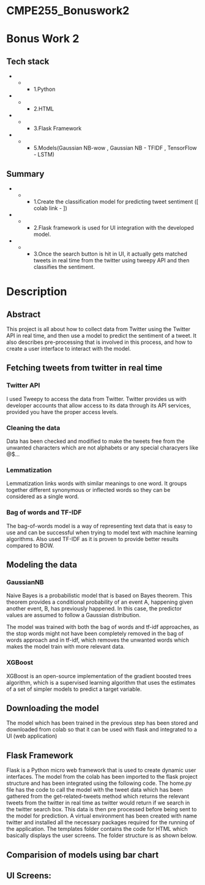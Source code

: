 # CMPE255_Bonuswork2

# Bonus Work 2
## Tech stack
- - - 1.Python
- - - 2.HTML 
- - - 3.Flask Framework
- - - 5.Models(Gaussian NB-wow , Gaussian NB - TFIDF , TensorFlow - LSTM)

## Summary
- - - 1.Create the classification model for predicting tweet sentiment ([ colab link - ])
- - - 2.Flask framework is used for UI integration with the developed model.
- - - 3.Once the search button is hit in UI, it actually gets matched tweets in real time from the twitter using tweepy API and then classifies the sentiment.

# Description

## Abstract
This project is all about how to collect data from Twitter using the Twitter API in real time, and then use a 
model to predict the sentiment of a tweet. It also describes pre-processing that is involved in this process,
and how to create a user interface to interact with the model.

## Fetching tweets from twitter in real time
### Twitter API
I used Tweepy to access the data from Twitter. Twitter provides us with developer accounts that allow access to its data
through its API services, provided you have the proper access levels.

### Cleaning the data
Data has been checked and modified to make the tweets free from the unwanted characters which are not alphabets or 
any special characyers like @$...

### Lemmatization
Lemmatization links words with similar meanings to one word. It groups together different synonymous or inflected 
words so they can be considered as a single word.

### Bag of words and TF-IDF
The bag-of-words model is a way of representing text data that is easy to use and can be successful when trying to model text with 
machine learning algorithms. Also used TF-IDF as it is proven to provide better results compared to BOW.

## Modeling the data
### GaussianNB
Naive Bayes is a probabilistic model that is based on Bayes theorem. This theorem provides a conditional probability of 
an event A, happening given another event, B, has previously happened. In this case, the predictor values are assumed to
follow a Gaussian distribution.

The model was trained with both the bag of words and tf-idf approaches, as the stop words might not have been completely 
removed in the bag of words approach and in tf-idf, which removes the unwanted words which makes the model train with 
more relevant data.

### XGBoost
XGBoost is an open-source implementation of the gradient boosted trees algorithm, which is a supervised learning algorithm that uses the estimates of a set of simpler models to predict a target variable.

## Downloading the model
The model which has been trained in the previous step has been stored and downloaded from colab so that it
can be used with flask and integrated to a UI (web application)

## Flask Framework
Flask is a Python micro web framework that is used to create dynamic user interfaces. The model from the colab has been 
imported to the flask project structure and has been integrated using the following code. The home.py file has the code to
call the model with the tweet data which has been gathered from the get-related-tweets method which returns the relevant 
tweets from the twitter in real time as twitter would return if we search in the twitter search box. This data is then 
pre processed before being sent to the model for prediction. A virtual environment has been created with name twitter and
installed all the necessary packages required for the running of the application. The templates folder contains the code
for HTML which basically displays the user screens. The folder structure is as shown below.

## Comparision of models using bar chart


## UI Screens:



